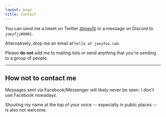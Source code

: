 ```yaml
---
layout: page
title: Contact
---
```


You can send me a tweet on Twitter [@joeyfjj](https://twitter.com/joeyfjj) or a message on Discord to `joeyfjj#0001`. 

Alternatively, drop me an email at `hello at joeyfoo.com`. 

Please **do not** add me to mailing lists or send anything that you're sending to a group of people. 

-----

## How not to contact me

Messages sent via Facebook/Messenger will likely never be seen. I don't use Facebook nowadays. 

Shouting my name at the top of your voice -- especially in public places -- is also not welcome. 
